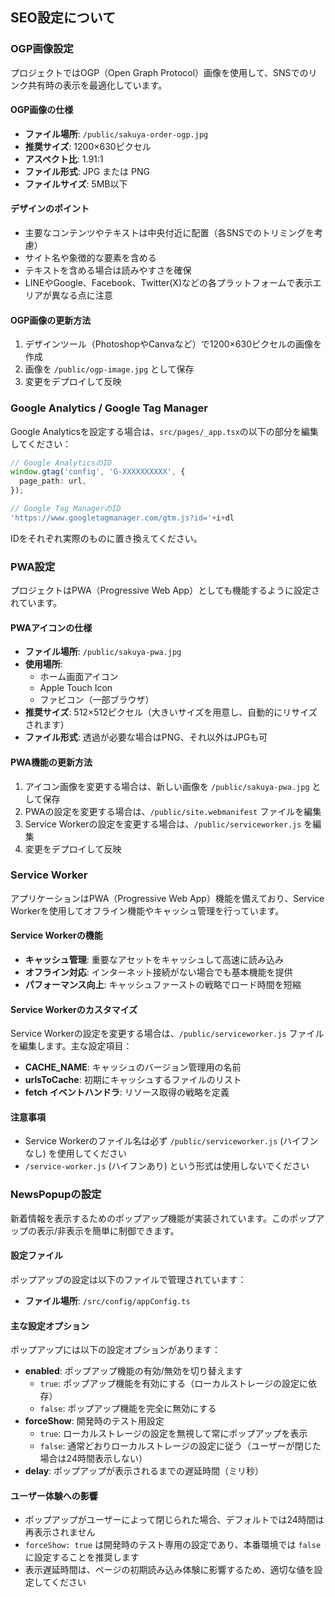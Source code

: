 ## SEO設定について
### OGP画像設定
プロジェクトではOGP（Open Graph Protocol）画像を使用して、SNSでのリンク共有時の表示を最適化しています。
#### OGP画像の仕様

- **ファイル場所**: `/public/sakuya-order-ogp.jpg`
- **推奨サイズ**: 1200×630ピクセル
- **アスペクト比**: 1.91:1
- **ファイル形式**: JPG または PNG
- **ファイルサイズ**: 5MB以下

#### デザインのポイント

- 主要なコンテンツやテキストは中央付近に配置（各SNSでのトリミングを考慮）
- サイト名や象徴的な要素を含める
- テキストを含める場合は読みやすさを確保
- LINEやGoogle、Facebook、Twitter(X)などの各プラットフォームで表示エリアが異なる点に注意

#### OGP画像の更新方法

1. デザインツール（PhotoshopやCanvaなど）で1200×630ピクセルの画像を作成
2. 画像を `/public/ogp-image.jpg` として保存
3. 変更をデプロイして反映

### Google Analytics / Google Tag Manager

Google Analyticsを設定する場合は、`src/pages/_app.tsx`の以下の部分を編集してください：

```typescript
// Google AnalyticsのID
window.gtag('config', 'G-XXXXXXXXXX', {
  page_path: url,
});

// Google Tag ManagerのID
'https://www.googletagmanager.com/gtm.js?id='+i+dl
```

IDをそれぞれ実際のものに置き換えてください。

### PWA設定

プロジェクトはPWA（Progressive Web App）としても機能するように設定されています。

#### PWAアイコンの仕様

- **ファイル場所**: `/public/sakuya-pwa.jpg`
- **使用場所**: 
  - ホーム画面アイコン
  - Apple Touch Icon
  - ファビコン（一部ブラウザ）
- **推奨サイズ**: 512×512ピクセル（大きいサイズを用意し、自動的にリサイズされます）
- **ファイル形式**: 透過が必要な場合はPNG、それ以外はJPGも可

#### PWA機能の更新方法

1. アイコン画像を変更する場合は、新しい画像を `/public/sakuya-pwa.jpg` として保存
2. PWAの設定を変更する場合は、`/public/site.webmanifest` ファイルを編集
3. Service Workerの設定を変更する場合は、`/public/serviceworker.js` を編集
4. 変更をデプロイして反映

### Service Worker

アプリケーションはPWA（Progressive Web App）機能を備えており、Service Workerを使用してオフライン機能やキャッシュ管理を行っています。

#### Service Workerの機能

- **キャッシュ管理**: 重要なアセットをキャッシュして高速に読み込み
- **オフライン対応**: インターネット接続がない場合でも基本機能を提供
- **パフォーマンス向上**: キャッシュファーストの戦略でロード時間を短縮

#### Service Workerのカスタマイズ

Service Workerの設定を変更する場合は、`/public/serviceworker.js` ファイルを編集します。主な設定項目：

- **CACHE_NAME**: キャッシュのバージョン管理用の名前
- **urlsToCache**: 初期にキャッシュするファイルのリスト
- **fetch イベントハンドラ**: リソース取得の戦略を定義

#### 注意事項

- Service Workerのファイル名は必ず `/public/serviceworker.js` (ハイフンなし) を使用してください
- `/service-worker.js` (ハイフンあり) という形式は使用しないでください



### NewsPopupの設定
新着情報を表示するためのポップアップ機能が実装されています。このポップアップの表示/非表示を簡単に制御できます。
#### 設定ファイル
ポップアップの設定は以下のファイルで管理されています：
- **ファイル場所**: `/src/config/appConfig.ts`
#### 主な設定オプション
ポップアップには以下の設定オプションがあります：
- **enabled**: ポップアップ機能の有効/無効を切り替えます
  - `true`: ポップアップ機能を有効にする（ローカルストレージの設定に依存）
  - `false`: ポップアップ機能を完全に無効にする
- **forceShow**: 開発時のテスト用設定
  - `true`: ローカルストレージの設定を無視して常にポップアップを表示
  - `false`: 通常どおりローカルストレージの設定に従う（ユーザーが閉じた場合は24時間表示しない）
- **delay**: ポップアップが表示されるまでの遅延時間（ミリ秒）

#### ユーザー体験への影響
- ポップアップがユーザーによって閉じられた場合、デフォルトでは24時間は再表示されません
- `forceShow: true` は開発時のテスト専用の設定であり、本番環境では `false` に設定することを推奨します
- 表示遅延時間は、ページの初期読み込み体験に影響するため、適切な値を設定してください
